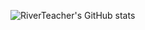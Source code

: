 ![RiverTeacher's GitHub stats](https://github-readme-stats.vercel.app/api?username=RiverTeacher&count_private=true&include_all_commits=true&show_icons=true)

